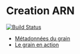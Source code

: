 Creation ARN
============

[![Build Status](https://travis-ci.org/InriaMecsci/crepes.png?branch=master)](https://travis-ci.org/InriaMecsci/crepes)

* [Métadonnées du grain](meta.json)
* [Le grain en action](http://inriamecsci.github.com/#!/grains/des-mots-dans-le-cerveau)

